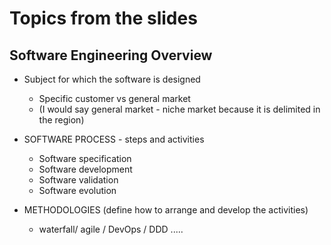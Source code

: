 # Topics from the slides

## Software Engineering Overview

* Subject for which the software is designed
    - Specific customer vs general market
    - (I would say general market - niche market because it is delimited in the region)

* SOFTWARE PROCESS - steps and activities
    - Software specification
    - Software development
    - Software validation
    - Software evolution

* METHODOLOGIES (define how to arrange and develop the activities)
    - waterfall/ agile / DevOps / DDD .....
